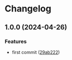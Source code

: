 # Changelog

## 1.0.0 (2024-04-26)


### Features

* first commit ([29ab222](https://github.com/keq-request/keq-url/commit/29ab2227de02383ecd3c99afb0c413958c2d9013))
